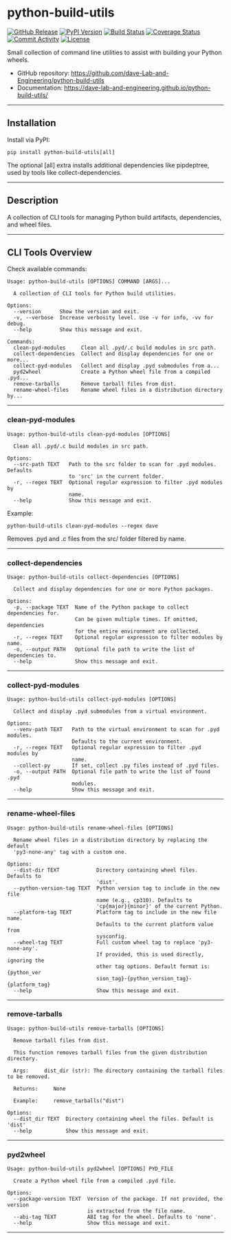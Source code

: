 # python-build-utils

[![GitHub Release](https://img.shields.io/github/v/release/dave-Lab-and-Engineering/python-build-utils)](https://github.com/dave-Lab-and-Engineering/python-build-utils/releases/tag/0.1.1)
[![PyPI Version](https://img.shields.io/pypi/v/python-build-utils)](https://pypi.org/project/python-build-utils/)
[![Build Status](https://img.shields.io/github/actions/workflow/status/dave-Lab-and-Engineering/python-build-utils/main.yml?branch=main)](https://github.com/dave-Lab-and-Engineering/python-build-utils/actions/workflows/main.yml)
[![Coverage Status](https://coveralls.io/repos/github/dave-Lab-and-Engineering/python-build-utils/badge.svg)](https://coveralls.io/github/dave-Lab-and-Engineering/python-build-utils)
[![Commit Activity](https://img.shields.io/github/commit-activity/m/dave-Lab-and-Engineering/python-build-utils)](https://github.com/dave-Lab-and-Engineering/python-build-utils/commits/main)
[![License](https://img.shields.io/github/license/dave-Lab-and-Engineering/python-build-utils)](https://github.com/dave-Lab-and-Engineering/python-build-utils/blob/main/LICENSE)

Small collection of command line utilities to assist with building your Python wheels.

- GitHub repository: https://github.com/dave-Lab-and-Engineering/python-build-utils
- Documentation: https://dave-lab-and-engineering.github.io/python-build-utils/

---

## Installation

Install via PyPI:

```shell
pip install python-build-utils[all]
```

The optional [all] extra installs additional dependencies like pipdeptree, used by tools like collect-dependencies.

---

## Description

A collection of CLI tools for managing Python build artifacts, dependencies, and wheel files.

---

## CLI Tools Overview

Check available commands:

```text
Usage: python-build-utils [OPTIONS] COMMAND [ARGS]...

  A collection of CLI tools for Python build utilities.

Options:
  --version      Show the version and exit.
  -v, --verbose  Increase verbosity level. Use -v for info, -vv for debug.
  --help         Show this message and exit.

Commands:
  clean-pyd-modules     Clean all .pyd/.c build modules in src path.
  collect-dependencies  Collect and display dependencies for one or more...
  collect-pyd-modules   Collect and display .pyd submodules from a...
  pyd2wheel             Create a Python wheel file from a compiled .pyd...
  remove-tarballs       Remove tarball files from dist.
  rename-wheel-files    Rename wheel files in a distribution directory by...
```

---

### clean-pyd-modules

```text
Usage: python-build-utils clean-pyd-modules [OPTIONS]

  Clean all .pyd/.c build modules in src path.

Options:
  --src-path TEXT   Path to the src folder to scan for .pyd modules. Defaults
                    to 'src' in the current folder.
  -r, --regex TEXT  Optional regular expression to filter .pyd modules by
                    name.
  --help            Show this message and exit.
```

Example:

```shell
python-build-utils clean-pyd-modules --regex dave
```

Removes .pyd and .c files from the src/ folder filtered by name.

---

### collect-dependencies
```text
Usage: python-build-utils collect-dependencies [OPTIONS]

  Collect and display dependencies for one or more Python packages.

Options:
  -p, --package TEXT  Name of the Python package to collect dependencies for.
                      Can be given multiple times. If omitted, dependencies
                      for the entire environment are collected.
  -r, --regex TEXT    Optional regular expression to filter modules by name.
  -o, --output PATH   Optional file path to write the list of dependencies to.
  --help              Show this message and exit.
```

---

### collect-pyd-modules

```text
Usage: python-build-utils collect-pyd-modules [OPTIONS]

  Collect and display .pyd submodules from a virtual environment.

Options:
  --venv-path TEXT   Path to the virtual environment to scan for .pyd modules.
                     Defaults to the current environment.
  -r, --regex TEXT   Optional regular expression to filter .pyd modules by
                     name.
  --collect-py       If set, collect .py files instead of .pyd files.
  -o, --output PATH  Optional file path to write the list of found .pyd
                     modules.
  --help             Show this message and exit.
```

---

### rename-wheel-files

```text
Usage: python-build-utils rename-wheel-files [OPTIONS]                                                                                                                         

  Rename wheel files in a distribution directory by replacing the default
  'py3-none-any' tag with a custom one.

Options:
  --dist-dir TEXT            Directory containing wheel files. Defaults to
                             'dist'.
  --python-version-tag TEXT  Python version tag to include in the new file
                             name (e.g., cp310). Defaults to
                             'cp{major}{minor}' of the current Python.
  --platform-tag TEXT        Platform tag to include in the new file name.
                             Defaults to the current platform value from
                             sysconfig.
  --wheel-tag TEXT           Full custom wheel tag to replace 'py3-none-any'.
                             If provided, this is used directly, ignoring the
                             other tag options. Default format is: {python_ver
                             sion_tag}-{python_version_tag}-{platform_tag}
  --help                     Show this message and exit.
```


---

### remove-tarballs

```text
Usage: python-build-utils remove-tarballs [OPTIONS]

  Remove tarball files from dist.

  This function removes tarball files from the given distribution directory.

  Args:     dist_dir (str): The directory containing the tarball files to be removed.

  Returns:     None

  Example:     remove_tarballs("dist")

Options:
  --dist_dir TEXT  Directory containing wheel the files. Default is 'dist'
  --help           Show this message and exit.
```

---

### pyd2wheel

```text
Usage: python-build-utils pyd2wheel [OPTIONS] PYD_FILE

  Create a Python wheel file from a compiled .pyd file.

Options:
  --package-version TEXT  Version of the package. If not provided, the version
                          is extracted from the file name.
  --abi-tag TEXT          ABI tag for the wheel. Defaults to 'none'.
  --help                  Show this message and exit.
```

---

